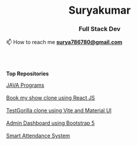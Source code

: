 <h1 align="center">Suryakumar</h1>
<h3 align="center">Full Stack Dev</h3>

<!-- <p align="left"> <img src="https://komarev.com/ghpvc/?username=sahad0&label=Profile%20views&color=0e75b6&style=flat" alt="sahad0" /> </p> -->

<!--  👯 I’m looking to collaborate on **Web Development Projects** -->

<!--  👨‍💻 All of my projects are available at [https://portfolio-sahad0.vercel.app/](https://portfolio-sahad0.vercel.app/) -->

 📫 How to reach me **surya786780@gmail.com**

 <!-- 📄 Know about my experiences <a href="https://drive.google.com/file/d/1LTVai2lMffJXLusxbLKU9rCjzJxhZ8IQ/view?usp=sharing" target="_blank"> Resume </a> -->

<!-- ### Blogs posts -->
<!-- BLOG-POST-LIST:START -->
<!-- BLOG-POST-LIST:END -->

<!-- <h3 align="left">Connect with me:</h3>
<p align="left"> -->
<!-- <a href="https://dev.to/sahad0" target="blank"><img align="center" src="https://raw.githubusercontent.com/rahuldkjain/github-profile-readme-generator/master/src/images/icons/Social/devto.svg" alt="sahad0" height="30" width="40" /></a>
<a href="https://linkedin.com/in/" target="blank"><img align="center" src="https://raw.githubusercontent.com/rahuldkjain/github-profile-readme-generator/master/src/images/icons/Social/linked-in-alt.svg" alt="mohammed-sahad-s-345552206" height="30" width="40" /></a>
<a href="https://instagram.com/fifi_______x" target="blank"><img align="center" src="https://raw.githubusercontent.com/rahuldkjain/github-profile-readme-generator/master/src/images/icons/Social/instagram.svg" alt="fifi_______x" height="30" width="40" /></a>
<a href="https://discord.gg/fkAvBRut" target="blank"><img align="center" src="https://raw.githubusercontent.com/rahuldkjain/github-profile-readme-generator/master/src/images/icons/Social/discord.svg" alt="fkAvBRut" height="30" width="40" /></a>
</p> -->

<!-- <h3 align="left">Languages and Tools:</h3>
<p align="left"> <a href="https://getbootstrap.com" target="_blank" rel="noreferrer"> <img src="https://raw.githubusercontent.com/devicons/devicon/master/icons/bootstrap/bootstrap-plain-wordmark.svg" alt="bootstrap" width="40" height="40"/> </a> <a href="https://www.w3schools.com/css/" target="_blank" rel="noreferrer"> <img src="https://raw.githubusercontent.com/devicons/devicon/master/icons/css3/css3-original-wordmark.svg" alt="css3" width="40" height="40"/> </a> <a href="https://expressjs.com" target="_blank" rel="noreferrer"> <img src="https://raw.githubusercontent.com/devicons/devicon/master/icons/express/express-original-wordmark.svg" alt="express" width="40" height="40"/> </a> <a href="https://git-scm.com/" target="_blank" rel="noreferrer"> <img src="https://www.vectorlogo.zone/logos/git-scm/git-scm-icon.svg" alt="git" width="40" height="40"/> </a> <a href="https://heroku.com" target="_blank" rel="noreferrer"> <img src="https://www.vectorlogo.zone/logos/heroku/heroku-icon.svg" alt="heroku" width="40" height="40"/> </a> <a href="https://www.adobe.com/in/products/illustrator.html" target="_blank" rel="noreferrer"> <img src="https://www.vectorlogo.zone/logos/adobe_illustrator/adobe_illustrator-icon.svg" alt="illustrator" width="40" height="40"/> </a> <a href="https://www.java.com" target="_blank" rel="noreferrer"> <img src="https://raw.githubusercontent.com/devicons/devicon/master/icons/java/java-original.svg" alt="java" width="40" height="40"/> </a> <a href="https://developer.mozilla.org/en-US/docs/Web/JavaScript" target="_blank" rel="noreferrer"> <img src="https://raw.githubusercontent.com/devicons/devicon/master/icons/javascript/javascript-original.svg" alt="javascript" width="40" height="40"/> </a> <a href="https://www.mongodb.com/" target="_blank" rel="noreferrer"> <img src="https://raw.githubusercontent.com/devicons/devicon/master/icons/mongodb/mongodb-original-wordmark.svg" alt="mongodb" width="40" height="40"/> </a> <a href="https://nextjs.org/" target="_blank" rel="noreferrer"> <img src="https://cdn.worldvectorlogo.com/logos/nextjs-2.svg" alt="nextjs" width="40" height="40"/> </a> <a href="https://reactjs.org/" target="_blank" rel="noreferrer"> <img src="https://raw.githubusercontent.com/devicons/devicon/master/icons/react/react-original-wordmark.svg" alt="react" width="40" height="40"/> </a> </p> -->

<!-- <h3 align="left">Support:</h3>
<p><a href="https://www.buymeacoffee.com/surya786780"> <img align="left" src="https://cdn.buymeacoffee.com/buttons/v2/default-yellow.png" height="50" width="210" alt="sahad0" /></a><a href="https://ko-fi.com/sahad0"> <img align="left" src="https://cdn.ko-fi.com/cdn/kofi3.png?v=3" height="50" width="210" alt="sahad0" /></a></p> -->
<br><br>

<!-- ### Badges -->

<!-- <b>My GitHub Stats</b>

<a href="https://github.com/surya786780"><img src="https://github-readme-stats.vercel.app/api?username=sahad0&show_icons=true&hide=&count_private=true&title_color=0891b2&text_color=ffffff&icon_color=0891b2&bg_color=1c1917&hide_border=true&show_icons=true" alt="sahad0's GitHub stats" /></a> -->

<!-- <a href="https://github.com/surya786780"><img src="https://github-readme-streak-stats.herokuapp.com/?user=sahad0&stroke=ffffff&background=1c1917&ring=0891b2&fire=0891b2&currStreakNum=ffffff&currStreakLabel=0891b2&sideNums=ffffff&sideLabels=ffffff&dates=ffffff&hide_border=true" /></a> -->


<!-- 
<a href="" align="left"><img src="https://github-readme-stats.vercel.app/api/top-langs/?username=sahad0&langs_count=10&title_color=0891b2&text_color=ffffff&icon_color=0891b2&bg_color=1c1917&hide_border=true&locale=en&custom_title=Top%20%Languages" alt="Top Languages" /></a> -->

<b>Top Repositories</b>

<!-- <div width="50%" align="left"><a target="_blank" href="https://surya786780.github.io/Portfolio/" align="left">Portfolio Site</a></div><br /> -->
<div width="50%" align="left"><a target="_blank" href="https://github.com/surya786780/JAVA" align="left">JAVA Programs</a></div><br />
<div width="50%" align="left"><a target="_blank" href="https://github.com/surya786780/bookmyshowReact" align="left">Book my show clone using React JS</a></div><br />
<div width="50%" align="left"><a target="_blank" href="https://github.com/surya786780/Test-chimp" align="left">TestGorilla clone using Vite and Material UI</a></div><br />
<div width="50%" align="left"><a target="_blank" href="https://github.com/surya786780/Admin-Dashboard" align="left">Admin Dashboard using Bootstrap 5</a></div><br />
<div width="50%" align="left"><a target="_blank" href="https://github.com/surya786780/smartAttendance" align="left">Smart Attendance System</a></div><br />


